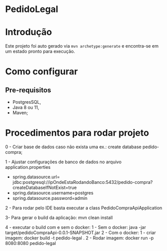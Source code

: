 # PedidoLegal

# Introdução

Este projeto foi auto gerado via `mvn archetype:generate` e encontra-se em um estado pronto para execução.

# Como configurar

## Pre-requisitos

- PostgresSQL,
- Java 8 ou 11,
- Maven;

# Procedimentos para rodar projeto
0 - Criar base de dados caso não exista uma ex.: create database pedido-compra;

1 - Ajustar configurações de banco de dados no arquivo application.properties
- spring.datasource.url= jdbc:postgresql://ipOndeEstaRodandoBanco:5432/pedido-compra?createDatabaseIfNotExist=true
- spring.datasource.username=postgres
- spring.datasource.password=admin

2 - Para rodar pelo IDE basta executar a class PedidoCompraApiApplication

3- Para gerar o build da aplicação: mvn clean install

4 - executar o build com e sem o docker: 
	1 - Sem o docker: java -jar target/pedidoCompraApi-0.0.1-SNAPSHOT.jar
	2 - Com o docker: 
		1 - criar imagem: docker build -t pedido-legal .
		2 - Rodar imagem: docker run -p 8080:8080 pedido-legal

